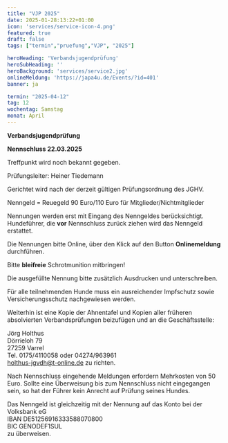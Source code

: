 ```yaml
---
title: "VJP 2025"
date: 2025-01-28:13:22+01:00
icon: 'services/service-icon-4.png'
featured: true
draft: false
tags: ["termin","pruefung","VJP", "2025"]

heroHeading: 'Verbandsjugendprüfung'
heroSubHeading: ''
heroBackground: 'services/service2.jpg'
onlineMeldung: 'https://japa4u.de/Events/?id=401'
banner: ja

termin: "2025-04-12"
tag: 12
wochentag: Samstag
monat: April
---
```


**Verbandsjugendprüfung**

**Nennschluss 22.03.2025**

Treffpunkt wird noch bekannt gegeben.  

Prüfungsleiter: Heiner Tiedemann

Gerichtet wird nach der derzeit gültigen Prüfungsordnung des JGHV.

Nenngeld = Reuegeld 90 Euro/110 Euro für Mitglieder/Nichtmitglieder  

Nennungen werden erst mit Eingang des Nenngeldes berücksichtigt. Hundeführer, die **vor** Nennschluss zurück ziehen wird das Nenngeld erstattet.

Die Nennungen bitte Online, über den Klick auf den Button **Onlinemeldung** durchführen.  

Bitte **bleifreie** Schrotmunition mitbringen!

Die ausgefüllte Nennung bitte zusätzlich Ausdrucken und unterschreiben.

Für alle teilnehmenden Hunde muss ein ausreichender Impfschutz sowie Versicherungsschutz nachgewiesen werden.

Weiterhin ist eine Kopie der Ahnentafel und Kopien aller früheren absolvierten Verbandsprüfungen beizufügen und an die Geschäftsstelle:  

Jörg Holthus  
Dörrieloh 79  
27259 Varrel  
Tel. 0175/4110058 oder 04274/963961  
holthus-jgvdh@t-online.de zu richten.  

Nach Nennschluss eingehende Meldungen erfordern Mehrkosten von 50 Euro. Sollte eine Überweisung bis zum Nennschluss nicht eingegangen sein, so hat der Führer kein Anrecht auf Prüfung seines Hundes.  

Das Nenngeld ist gleichzeitig mit der Nennung auf das Konto bei der Volksbank eG  
IBAN DE51256916333588070800  
BIC GENODEF1SUL  
zu überweisen.  
